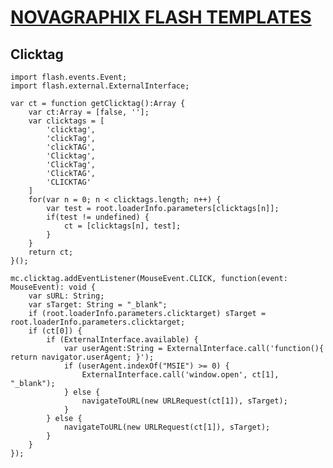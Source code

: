 # [NOVAGRAPHIX FLASH TEMPLATES](http://novagraphix.de)

## Clicktag

    import flash.events.Event;
    import flash.external.ExternalInterface;

    var ct = function getClicktag():Array {
        var ct:Array = [false, ''];
        var clicktags = [
            'clicktag',
            'clickTag',
            'clickTAG',
            'Clicktag',
            'ClickTag',
            'ClickTAG',
            'CLICKTAG'
        ]
        for(var n = 0; n < clicktags.length; n++) {
            var test = root.loaderInfo.parameters[clicktags[n]];
            if(test != undefined) {
                ct = [clicktags[n], test];
            }
        }
        return ct;
    }();

    mc.clicktag.addEventListener(MouseEvent.CLICK, function(event: MouseEvent): void {
        var sURL: String;
        var sTarget: String = "_blank";
        if (root.loaderInfo.parameters.clicktarget) sTarget = root.loaderInfo.parameters.clicktarget;
        if (ct[0]) {
            if (ExternalInterface.available) {
                var userAgent:String = ExternalInterface.call('function(){ return navigator.userAgent; }');
                if (userAgent.indexOf("MSIE") >= 0) {
                    ExternalInterface.call('window.open', ct[1], "_blank");
                } else {
                    navigateToURL(new URLRequest(ct[1]), sTarget);
                }
            } else {
                navigateToURL(new URLRequest(ct[1]), sTarget);
            }
        }
    });